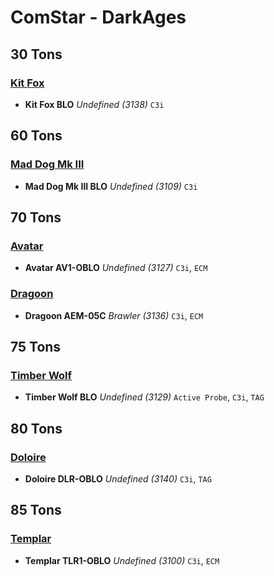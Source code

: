 # ComStar - DarkAges

## 30 Tons

### [Kit Fox](../../mechs/kit_fox.md)
- **Kit Fox  BLO** *Undefined (3138)* `C3i`

## 60 Tons

### [Mad Dog Mk III](../../mechs/mad_dog_mk_iii.md)
- **Mad Dog Mk III  BLO** *Undefined (3109)* `C3i`

## 70 Tons

### [Avatar](../../mechs/avatar.md)
- **Avatar  AV1-OBLO** *Undefined (3127)* `C3i`, `ECM`

### [Dragoon](../../mechs/dragoon.md)
- **Dragoon AEM-05C** *Brawler (3136)* `C3i`, `ECM`

## 75 Tons

### [Timber Wolf](../../mechs/timber_wolf.md)
- **Timber Wolf  BLO** *Undefined (3129)* `Active Probe`, `C3i`, `TAG`

## 80 Tons

### [Doloire](../../mechs/doloire.md)
- **Doloire  DLR-OBLO** *Undefined (3140)* `C3i`, `TAG`

## 85 Tons

### [Templar](../../mechs/templar.md)
- **Templar  TLR1-OBLO** *Undefined (3100)* `C3i`, `ECM`
